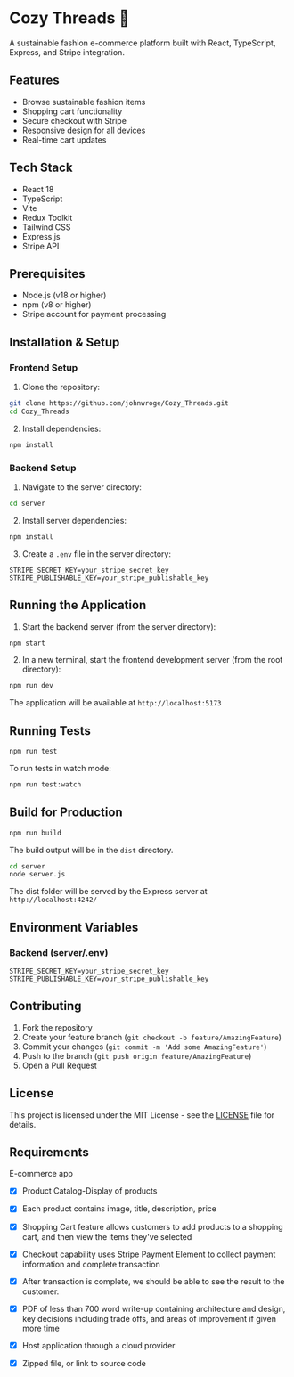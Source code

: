 # Cozy Threads 🌱

A sustainable fashion e-commerce platform built with React, TypeScript, Express, and Stripe integration.

## Features
- Browse sustainable fashion items
- Shopping cart functionality
- Secure checkout with Stripe
- Responsive design for all devices
- Real-time cart updates

## Tech Stack
- React 18
- TypeScript
- Vite
- Redux Toolkit
- Tailwind CSS
- Express.js
- Stripe API

## Prerequisites
- Node.js (v18 or higher)
- npm (v8 or higher)
- Stripe account for payment processing

## Installation & Setup

### Frontend Setup
1. Clone the repository:
```bash
git clone https://github.com/johnwroge/Cozy_Threads.git
cd Cozy_Threads
```

2. Install dependencies:
```bash
npm install
```

### Backend Setup
1. Navigate to the server directory:
```bash
cd server
```

2. Install server dependencies:
```bash
npm install
```

3. Create a `.env` file in the server directory:
```env
STRIPE_SECRET_KEY=your_stripe_secret_key
STRIPE_PUBLISHABLE_KEY=your_stripe_publishable_key
```

## Running the Application

1. Start the backend server (from the server directory):
```bash
npm start
```

2. In a new terminal, start the frontend development server (from the root directory):
```bash
npm run dev
```

The application will be available at `http://localhost:5173`

## Running Tests
```bash
npm run test
```

To run tests in watch mode:
```bash
npm run test:watch
```

## Build for Production
```bash
npm run build
```

The build output will be in the `dist` directory.

```bash
cd server
node server.js
```


The dist folder will be served by the Express server at  `http://localhost:4242/`


## Environment Variables

### Backend (server/.env)
```
STRIPE_SECRET_KEY=your_stripe_secret_key
STRIPE_PUBLISHABLE_KEY=your_stripe_publishable_key
```

## Contributing
1. Fork the repository
2. Create your feature branch (`git checkout -b feature/AmazingFeature`)
3. Commit your changes (`git commit -m 'Add some AmazingFeature'`)
4. Push to the branch (`git push origin feature/AmazingFeature`)
5. Open a Pull Request

## License
This project is licensed under the MIT License - see the [LICENSE](LICENSE) file for details.
## Requirements

E-commerce app

- [x] Product Catalog-Display of products
- [x] Each product contains image, title, description, price
- [x] Shopping Cart feature allows customers to add products to a shopping cart, and then view the items they've selected
- [x] Checkout capability uses Stripe Payment Element to collect payment information and complete transaction
- [x] After transaction is complete, we should be able to see the result to the customer. 
- [x] PDF of less than 700 word write-up containing architecture and design, key decisions including trade offs, and areas of improvement if given more time 
- [x] Host application through a cloud provider
- [x] Zipped file, or link to source code






